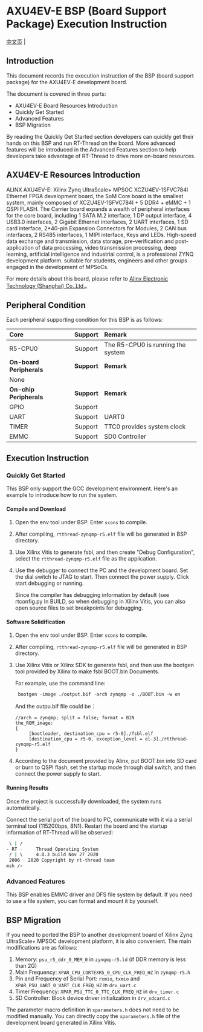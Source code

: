 # AXU4EV-E BSP (Board Support Package) Execution Instruction

[中文页](README_zh.md) |

## **Introduction**

This document records the execution instruction of the BSP (board support package) for the AXU4EV-E development board.

The document is covered in three parts:

- AXU4EV-E Board Resources Introduction
- Quickly Get Started
- Advanced Features
- BSP Migration

By reading the Quickly Get Started section developers can quickly get their hands on this BSP and run RT-Thread on the board. More advanced features will be introduced in the Advanced Features section to help developers take advantage of RT-Thread to drive more on-board resources.

## AXU4EV-E Resources Introduction

ALINX AXU4EV-E: Xilinx Zynq UltraScale+ MPSOC XCZU4EV-1SFVC784I Ethernet FPGA development board, the SoM Core board is the smallest system, mainly composed of XCZU4EV-1SFVC784I + 5 DDR4 + eMMC + 1 QSPI FLASH. The Carrier board expands a wealth of peripheral interfaces for the core board, including 1 SATA M.2 interface, 1 DP output interface, 4 USB3.0 interfaces, 2 Gigabit Ethernet interfaces, 2 UART interfaces, 1 SD card interface, 2*40-pin Expansion Connectors for Modules, 2 CAN bus interfaces, 2 RS485 interfaces, 1 MIPI interface, Keys and LEDs. High-speed data exchange and transmission, data storage, pre-verification and post-application of data processing, video transmission processing, deep learning, artificial intelligence and industrial control, is a professional ZYNQ development platform. suitable for students, engineers and other groups engaged in the development of MPSoCs.

For more details about this board, please refer to [Alinx Electronic Technology (Shanghai) Co.,Ltd.](http://www.alinx.com/en/)。

## **Peripheral Condition**

Each peripheral supporting condition for this BSP is as follows:

| **Core**      | **Support** | **Remark**                              |
| :----------------- | :----------: | :------------------------------------- |
| R5-CPU0   |     Support     | The R5-CPU0 is running the system |
| **On-board Peripherals**      | **Support** | **Remark**                              |
| None |          |  |
| **On-chip Peripherals**      | **Support** | **Remark**                              |
| GPIO              |     Support     |  |
| UART              |     Support     | UART0                            |
| TIMER     |     Support     |     TTC0 provides system clock         |
| EMMC | Support | SD0 Controller |

## Execution Instruction

### Quickly Get Started

This BSP only support the GCC development environment. Here's an example to introduce how to run the system.

#### Compile and Download

1. Open the env tool under BSP. Enter `scons` to compile.

2. After compiling, `rtthread-zynqmp-r5.elf` file will be generated in BSP directory.

3. Use Xilinx Vitis to generate fsbl, and then create "Debug Configuration", select the `rtthread-zynqmp-r5.elf` file as the application.

4. Use the debugger to connect the PC and the development board. Set the dial switch to JTAG to start. Then connect the power supply. Click start debugging or running.

   Since the compiler has debugging information by default (see rtconfig.py In BUILD, so when debugging in Xilinx Vitis, you can also open source files to set breakpoints for debugging.

#### Software Solidification

1. Open the env tool under BSP. Enter `scons` to compile.

2. After compiling, `rtthread-zynqmp-r5.elf` file will be generated in BSP directory.

3. Use Xilinx Vitis or Xilinx SDK to generate fsbl, and then use the bootgen tool provided by Xilinx to make fsbl BOOT.bin Documents.

   For example, use the command line:

   ```
    bootgen -image ./output.bif -arch zynqmp -o ./BOOT.bin -w on
   ```
   
   And the outpu.bif file could be：
   ```
   //arch = zynqmp; split = false; format = BIN
   the_ROM_image:
   {
        [bootloader, destination_cpu = r5-0]./fsbl.elf
        [destination_cpu = r5-0, exception_level = el-3]./rtthread-zynqmp-r5.elf
   }
   ```
   
4. According to the document provided by Alinx, put BOOT.bin into SD card or burn to QSPI flash, set the startup mode through dial switch, and then connect the power supply to start.


#### Running Results

Once the project is successfully downloaded, the system runs automatically.

Connect the serial port of the board to PC, communicate with it via a serial terminal tool (115200bps, 8N1). Restart the board and the startup information of RT-Thread will be observed:

```bash
 \ | /
- RT -     Thread Operating System
 / | \     4.0.3 build Nov 27 2020
 2006 - 2020 Copyright by rt-thread team
msh />
```

### **Advanced Features**

This BSP enables EMMC driver and DFS file system by default. If you need to use a file system, you can format and mount it by yourself.

## BSP Migration

If you need to ported the BSP to another development board of Xilinx Zynq UltraScale+ MPSOC development platform, it is also convenient. The main modifications are as follows:

1. Memory: `psu_r5_ddr_0_MEM_0` in `zynqmp-r5.ld` (if DDR memory is less than 2G)
2. Main Frequency: `XPAR_CPU_CORTEXR5_0_CPU_CLK_FREQ_HZ` in `zynqmp-r5.h`
3. Pin and Frequency of Serial Port: `rxmio`, `txmio` and `XPAR_PSU_UART_0_UART_CLK_FREQ_HZ` in `drv_uart.c`
4. Timer Frequency: `XPAR_PSU_TTC_0_TTC_CLK_FREQ_HZ` in `drv_timer.c`
5. SD Controller: Block device driver initialization in `drv_sdcard.c`

The parameter macro definition in `xparameters.h` does not need to be modified manually. You can directly copy the `xparameters.h` file of the development board generated in Xilinx Vitis.
